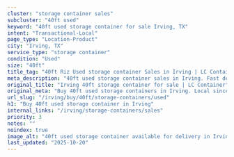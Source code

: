 ```yaml
---
cluster: "storage container sales"
subcluster: "40ft used"
keyword: "40ft used storage container for sale Irving, TX"
intent: "Transactional-Local"
page_type: "Location-Product"
city: "Irving, TX"
service_type: "storage container"
condition: "Used"
size: "40ft"
title_tag: "40ft Riz Used storage container Sales in Irving | LC Container"
meta_description: "40ft used storage container sales in Irving. Fast delivery, competitive pricing. Serving storage containers area. Quote ID: 5TM. Call (214) 524-4168 for your free quote today."
original_title: "Irving 40ft storage container for sale | LC Container"
original_meta: "Buy 40ft used storage containers in Irving. Local since 2003. New & used inventory. Fast delivery. Get your free quote — call (214) 524-4168 today."
url_slug: "/irving/buy/40ft/storage-containers/used"
h1: "Buy 40ft used storage container in Irving"
internal_links: "/irving/storage-containers/sales"
priority: 3
notes: ""
noindex: true
image_alt: "40ft used storage container available for delivery in Irving"
last_updated: "2025-10-20"
---
```


<!-- TODO: Add unique city/inventory copy, images, and internal links here. -->
